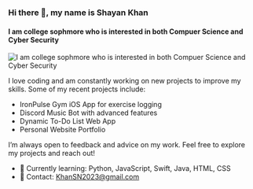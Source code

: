 ### Hi there 👋, my name is Shayan Khan
#### I am college sophmore who is interested in both Compuer Science and Cyber Security
![I am college sophmore who is interested in both Compuer Science and Cyber Security](https://media.tenor.com/ViTJnMMosLQAAAAC/anime-typing.gif)

I love coding and am constantly working on new projects to improve my skills. Some of my recent projects include:

- IronPulse Gym iOS App for exercise logging
- Discord Music Bot with advanced features
- Dynamic To-Do List Web App
- Personal Website Portfolio
  
I’m always open to feedback and advice on my work. Feel free to explore my projects and reach out!

- 🌱 Currently learning: Python, JavaScript, Swift, Java, HTML, CSS
- 📧 Contact: KhanSN2023@gmail.com






